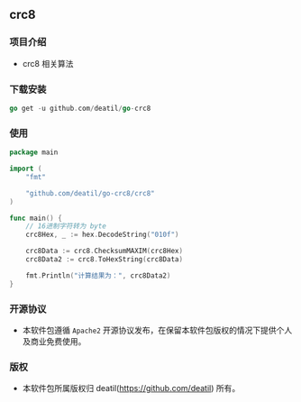 ## crc8


### 项目介绍

*  crc8 相关算法


### 下载安装

~~~go
go get -u github.com/deatil/go-crc8
~~~


### 使用

~~~go
package main

import (
    "fmt"

    "github.com/deatil/go-crc8/crc8"
)

func main() {
    // 16进制字符转为 byte
    crc8Hex, _ := hex.DecodeString("010f")

    crc8Data := crc8.ChecksumMAXIM(crc8Hex)
    crc8Data2 := crc8.ToHexString(crc8Data)

    fmt.Println("计算结果为：", crc8Data2)
}
~~~


### 开源协议

*  本软件包遵循 `Apache2` 开源协议发布，在保留本软件包版权的情况下提供个人及商业免费使用。


### 版权

*  本软件包所属版权归 deatil(https://github.com/deatil) 所有。
